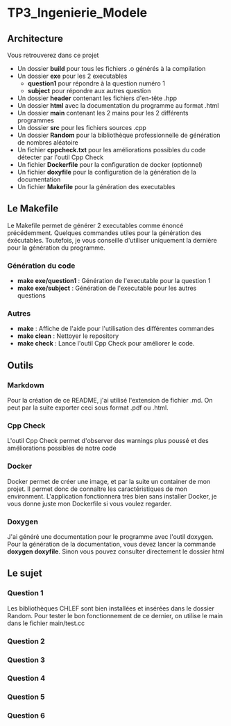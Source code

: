 # TP3_Ingenierie_Modele

## Architecture 

Vous retrouverez dans ce projet 
- Un dossier **build** pour tous les fichiers .o générés à la compilation
- Un dossier **exe** pour les 2 executables
    - **question1** pour répondre à la question numéro 1
    - **subject** pour répondre aux autres question
- Un dossier **header** contenant les fichiers d'en-tête .hpp
- Un dossier **html** avec la documentation du programme au format .html
- Un dossier **main** contenant les 2 mains pour les 2 différents programmes
- Un dossier **src** pour les fichiers sources .cpp
- Un dossier **Random** pour la bibliothèque professionnelle de génération de nombres aléatoire
- Un fichier **cppcheck.txt** pour les améliorations possibles du code détecter par l'outil Cpp Check
- Un fichier **Dockerfile** pour la configuration de docker (optionnel)
- Un fichier **doxyfile** pour la configuration de la génération de la documentation
- Un fichier **Makefile** pour la génération des executables


## Le Makefile

Le Makefile permet de générer 2 executables comme énoncé précédemment. Quelques commandes utiles pour la génération des éxécutables. Toutefois, je vous conseille d'utiliser uniquement la dernière pour la génération du programme.

### Génération du code

- **make exe/question1** : Génération de l'executable pour la question 1
- **make exe/subject** : Génération de l'executable pour les autres questions

### Autres

- **make** : Affiche de l'aide pour l'utilisation des différentes commandes
- **make clean** : Nettoyer le repository
- **make check** : Lance l'outil Cpp Check pour améliorer le code.

## Outils 

### Markdown

Pour la création de ce README, j'ai utilisé l'extension de fichier .md. On peut par la suite exporter ceci sous format .pdf ou .html.

### Cpp Check

L'outil Cpp Check permet d'observer des warnings plus poussé et des améliorations possibles de notre code

### Docker

Docker permet de créer une image, et par la suite un container de mon projet. Il permet donc de connaître les caractéristiques de mon environment. L'application fonctionnera très bien sans installer Docker, je vous donne juste mon Dockerfile si vous voulez regarder.

### Doxygen

J'ai généré une documentation pour le programme avec l'outil doxygen. Pour la génération de la documentation, vous devez lancer la commande **doxygen doxyfile**. Sinon vous pouvez consulter directement le dossier html

## Le sujet

### Question 1 

Les bibliothèques CHLEF sont bien installées et insérées dans le dossier Random. Pour tester le bon fonctionnement de ce dernier, on utilise le main dans le fichier main/test.cc

### Question 2 

### Question 3 

### Question 4

### Question 5 

### Question 6

